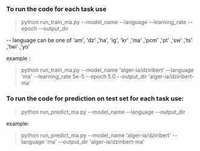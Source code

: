 ### To run the code for each task use 

> python run_train_ma.py  --model_name  <model name>  --language <language can be one of > --learning_rate <LR> --epoch <no of epochs>  --output_dir <output dir>

-- language can be one of 'am', 'dz' ,'ha', 'ig', 'kr' ,'ma' ,'pcm' ,'pt' ,'sw' ,'ts' ,'twi' ,'yo'

example : 
> python run_train_ma.py  --model_name  'alger-ia/dziribert'  --language 'ma' --learning_rate 5e-5 --epoch 5.0  --output_dir 'alger-ia/dziribert-ma'

### To run the code for prediction on test set for each task use:
>python run_predict_ma.py --model_name <model name> --language <language> --output_dir <output dir>


example:
> python run_predict_ma.py --model_name 'alger-ia/dziribert' --language 'ma' --output_dir 'alger-ia/dziribert-ma' 


